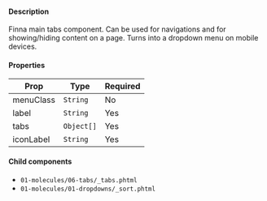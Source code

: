 #### Description

Finna main tabs component. Can be used for navigations and for showing/hiding content on a page. Turns into a dropdown menu on mobile devices.

#### Properties

| Prop       | Type      | Required |
| ---------- | --------- | -------- |
| menuClass  | `String`  | No       |
| label      | `String`  | Yes      |
| tabs       | `Object[]`| Yes      |
| iconLabel  | `String`  | Yes      |

#### Child components

- `01-molecules/06-tabs/_tabs.phtml`
- `01-molecules/01-dropdowns/_sort.phtml`
